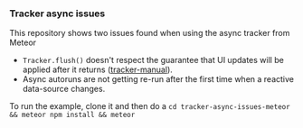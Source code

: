 ### Tracker async issues

This repository shows two issues found when using
the async tracker from Meteor

- `Tracker.flush()` doesn't respect the guarantee that UI updates will be applied after it returns ([tracker-manual](https://github.com/meteor/docs/blob/master/long-form/tracker-manual.md#the-flush-cycle)).
- Async autoruns are not getting re-run after the first time when a reactive data-source changes.

To run the example, clone it and then do a `cd tracker-async-issues-meteor && meteor npm install && meteor`